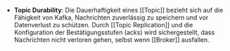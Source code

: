 - **Topic Durability**: Die Dauerhaftigkeit eines [[Topic]] bezieht sich auf die Fähigkeit von Kafka, Nachrichten zuverlässig zu speichern und vor Datenverlust zu schützen. Durch [[Topic Replication]] und die Konfiguration der Bestätigungsstufen (acks) wird sichergestellt, dass Nachrichten nicht verloren gehen, selbst wenn [[Broker]] ausfallen.